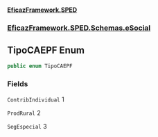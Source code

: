 #### [EficazFramework.SPED](EficazFrameworkSPED.md 'EficazFramework SPED')
### [EficazFramework.SPED.Schemas.eSocial](EficazFramework.SPED.Schemas.eSocial.md 'EficazFramework.SPED.Schemas.eSocial')

## TipoCAEPF Enum

```csharp
public enum TipoCAEPF
```
### Fields

<a name='EficazFramework.SPED.Schemas.eSocial.TipoCAEPF.ContribIndividual'></a>

`ContribIndividual` 1

<a name='EficazFramework.SPED.Schemas.eSocial.TipoCAEPF.ProdRural'></a>

`ProdRural` 2

<a name='EficazFramework.SPED.Schemas.eSocial.TipoCAEPF.SegEspecial'></a>

`SegEspecial` 3